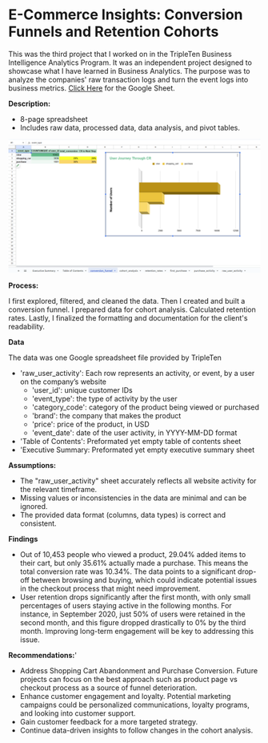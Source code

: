 # E-Commerce Insights: Conversion Funnels and Retention Cohorts

This was the third project that I worked on in the TripleTen Business Intelligence Analytics Program. It was an independent project designed to showcase what I have learned in Business Analytics. The purpose was to analyze the companies' raw transaction logs and turn the event logs into business metrics. [Click Here](https://docs.google.com/spreadsheets/d/1vhWnK4jb9EjznEOfXTqIagNukY1u_PT3C-MZlm-Vc18/edit?usp=sharing) for the Google Sheet.

**Description:**

- 8-page spreadsheet
- Includes raw data, processed data, data analysis, and pivot tables.

![User Journey Through CR](https://github.com/Parkerjcow/Data_projects_Tripleten/blob/E-Commerce-Insights-Conversion-Funnels-and-Retention-Cohorts/User%20Journey%20Through%20CR.png?raw=true)

**Process:**

I first explored, filtered, and cleaned the data. Then I created and built a conversion funnel. I prepared data for cohort analysis. Calculated retention rates. Lastly, I finalized the formatting and documentation for the client's readability.

**Data**

The data was one Google spreadsheet file provided by TripleTen

- 'raw_user_activity': Each row represents an activity, or event, by a user on the company’s website
  - 'user_id': unique customer IDs
  - 'event_type': the type of activity by the user
  - 'category_code': category of the product being viewed or purchased
  - 'brand': the company that makes the product
  - 'price': price of the product, in USD
  - 'event_date': date of the user activity, in YYYY-MM-DD format
- 'Table of Contents': Preformated yet empty table of contents sheet
- 'Executive Summary: Preformated yet empty executive summary sheet

**Assumptions:**

- The "raw_user_activity" sheet accurately reflects all website activity for the relevant timeframe.
- Missing values or inconsistencies in the data are minimal and can be ignored.
- The provided data format (columns, data types) is correct and consistent.

**Findings** 
- Out of 10,453 people who viewed a product, 29.04% added items to their cart, but only 35.61% actually made a purchase. This means the total conversion rate was 10.34%. The data points to a significant drop-off between browsing and buying, which could indicate potential issues in the checkout process that might need improvement.
- User retention drops significantly after the first month, with only small percentages of users staying active in the following months. For instance, in September 2020, just 50% of users were retained in the second month, and this figure dropped drastically to 0% by the third month. Improving long-term engagement will be key to addressing this issue.


**Recommendations:**'

- Address Shopping Cart Abandonment and Purchase Conversion. Future projects can focus on the best approach such as product page vs checkout process as a source of funnel deterioration.
- Enhance customer engagement and loyalty. Potential marketing campaigns could be personalized communications, loyalty programs, and looking into customer support.
- Gain customer feedback for a more targeted strategy.
- Continue data-driven insights to follow changes in the cohort analysis.
